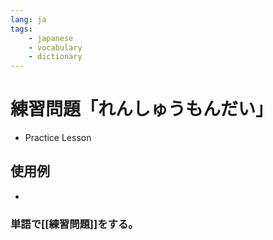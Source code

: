 ```yaml
---
lang: ja
tags:
	- japanese
	- vocabulary
	- dictionary
---
```

# 練習問題「れんしゅうもんだい」
- Practice Lesson
## 使用例
- 
### 単語で[[練習問題]]をする。
